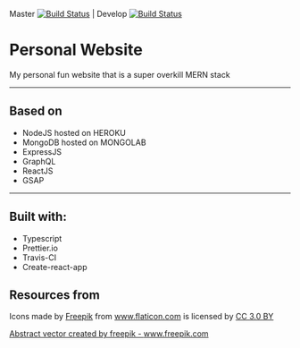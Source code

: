 Master [![Build Status](https://travis-ci.org/DBaker85/space.svg?branch=master)](https://travis-ci.org/DBaker85/space) | Develop [![Build Status](https://travis-ci.org/DBaker85/space.svg?branch=origin%2Fdevelop)](https://travis-ci.org/DBaker85/space)

# Personal Website

My personal fun website that is a super overkill MERN stack

---

## Based on

- NodeJS hosted on HEROKU
- MongoDB hosted on MONGOLAB
- ExpressJS
- GraphQL
- ReactJS
- GSAP

---

## Built with:

- Typescript
- Prettier.io
- Travis-CI
- Create-react-app

## Resources from

Icons made by <a href="https://www.flaticon.com/authors/freepik" title="Freepik">Freepik</a> from <a href="https://www.flaticon.com/"             title="Flaticon">www.flaticon.com</a> is licensed by <a href="http://creativecommons.org/licenses/by/3.0/"             title="Creative Commons BY 3.0" target="_blank">CC 3.0 BY</a></div>

<a href="https://www.freepik.com/free-photos-vectors/abstract">Abstract vector created by freepik - www.freepik.com</a>
